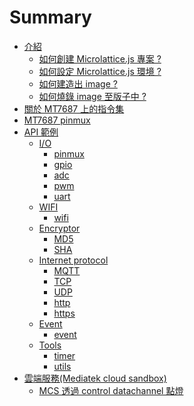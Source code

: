 # Summary
* [介紹](intro/README.md)
  * [如何創建 Microlattice.js 專案 ?](intro/README.md)
  * [如何設定 Microlattice.js 環境 ?]()
  * [如何建造出 image ?]()
  * [如何燒錄 image 至版子中 ?]()
* [關於 MT7687 上的指令集]()
* [MT7687 pinmux]() 
* [API 範例](api/README.md)
  * [I/O](api/ioREADME.md)
    * [pinmux](api/pinmux.md)
    * [gpio](api/gpio.md)
    * [adc](api/adc.md)
    * [pwm](api/pwm.md)
    * [uart](api/uart.md)
  * [WIFI](api/wifiREADME.md)
    * [wifi](api/wifi.md)
  * [Encryptor](api/encryptorREADME.md)
    * [MD5](api/md5.md)
    * [SHA](api/sha.md)
  * [Internet protocol](api/internetprotocolREADME.md)
    * [MQTT](api/mqtt.md)
    * [TCP](api/tcp.md)
    * [UDP](api/udp.md)
    * [http](api/http.md)
    * [https](api/https.md)
  * [Event](api/eventREADME.md)
    * [event](api/event.md)
  * [Tools](api/toolsREADME.md)
    * [timer](api/timer.md)
    * [utils](api/utils.md)
* [雲端服務(Mediatek cloud sandbox)](cloud/README.md)
  * [MCS 透過 control datachannel 點燈]()